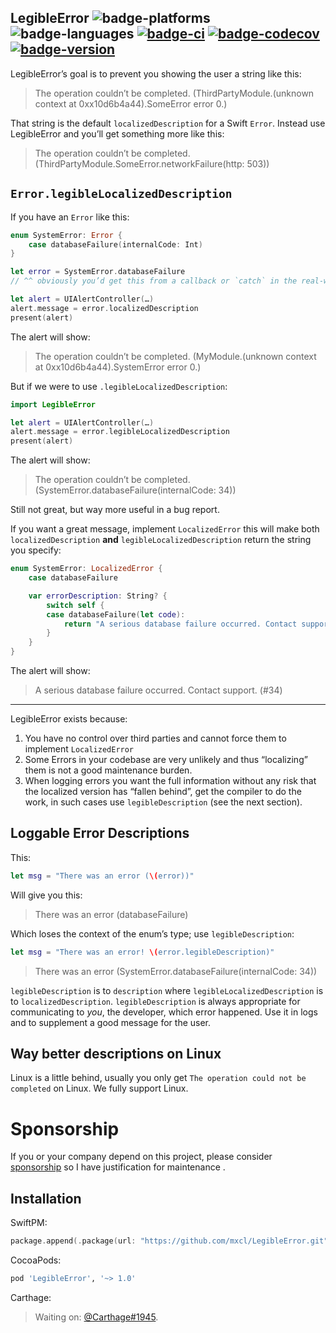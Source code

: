 ## LegibleError ![badge-platforms][] ![badge-languages][] [![badge-ci][]][gha] [![badge-codecov][]][codecov] [![badge-version][]][cocoapods]

LegibleError’s goal is to prevent you showing the user a string like this:

> The operation couldn’t be completed. (ThirdPartyModule.(unknown context at 0xx10d6b4a44).SomeError error 0.)

That string is the default `localizedDescription` for a Swift `Error`. Instead
use LegibleError and you’ll get something more like this:

> The operation couldn’t be completed. (ThirdPartyModule.SomeError.networkFailure(http: 503))

## `Error.legibleLocalizedDescription`

If you have an `Error` like this:

```swift
enum SystemError: Error {
    case databaseFailure(internalCode: Int)
}

let error = SystemError.databaseFailure
// ^^ obviously you’d get this from a callback or `catch` in the real-world

let alert = UIAlertController(…)
alert.message = error.localizedDescription
present(alert)
```

The alert will show:

> The operation couldn’t be completed. (MyModule.(unknown context at 0xx10d6b4a44).SystemError error 0.)

But if we were to use `.legibleLocalizedDescription`:

```swift
import LegibleError

let alert = UIAlertController(…)
alert.message = error.legibleLocalizedDescription
present(alert)
```

The alert will show:

> The operation couldn’t be completed. (SystemError.databaseFailure(internalCode: 34))

Still not great, but way more useful in a bug report.

If you want a great message, implement `LocalizedError` this will make both
`localizedDescription` **and** `legibleLocalizedDescription` return the string
you specify:

```swift
enum SystemError: LocalizedError {
    case databaseFailure

    var errorDescription: String? {
        switch self {
        case databaseFailure(let code):
            return "A serious database failure occurred. Contact support. (#\(code))"
        }
    }
}
```

The alert will show:

> A serious database failure occurred. Contact support. (#34)

---

LegibleError exists because:

1. You have no control over third parties and cannot force them to implement
    `LocalizedError`
2. Some Errors in your codebase are very unlikely and thus “localizing” them is
    not a good maintenance burden.
3. When logging errors you want the full information without any risk that the
    localized version has “fallen behind”, get the compiler to do the work, in
    such cases use `legibleDescription` (see the next section).

## Loggable Error Descriptions

This:

```swift
let msg = "There was an error (\(error))"
```

Will give you this:

> There was an error (databaseFailure)

Which loses the context of the enum’s type; use `legibleDescription`:

```swift
let msg = "There was an error! \(error.legibleDescription)"
```

> There was an error (SystemError.databaseFailure(internalCode: 34))

`legibleDescription` is to `description` where `legibleLocalizedDescription` is
to `localizedDescription`. `legibleDescription` is always appropriate for
communicating to *you*, the developer, which error happened. Use it in logs and
to supplement a good message for the user.

## Way better descriptions on Linux

Linux is a little behind, usually you only get `The operation could not be
completed` on Linux. We fully support Linux.

# Sponsorship

If you or your company depend on this project, please consider [sponsorship] so
I have justification for maintenance .

## Installation

SwiftPM:

```swift
package.append(.package(url: "https://github.com/mxcl/LegibleError.git", from: "1.0.0"))
```

CocoaPods:

```ruby
pod 'LegibleError', '~> 1.0'
```

Carthage:

> Waiting on: [@Carthage#1945].


[badge-platforms]: https://img.shields.io/badge/platforms-macOS%20%7C%20Linux%20%7C%20iOS%20%7C%20tvOS%20%7C%20watchOS-lightgrey.svg
[badge-languages]: https://img.shields.io/badge/swift-4.2%20%7C%205.x-orange.svg
[badge-codecov]: https://codecov.io/gh/mxcl/LegibleError/branch/master/graph/badge.svg
[badge-version]: https://img.shields.io/cocoapods/v/LegibleError.svg?label=version
[badge-ci]: https://github.com/mxcl/LegibleError/workflows/Checks/badge.svg

[gha]: https://github.com/mxcl/LegibleError/actions
[codecov]: https://codecov.io/gh/mxcl/LegibleError
[cocoapods]: https://cocoapods.org/pods/LegibleError

[`LocalizedError`]: https://developer.apple.com/documentation/foundation/localizederror
[@Carthage#1945]: https://github.com/Carthage/Carthage/pull/1945
[sponsorship]: https://github.com/sponsors/mxcl
